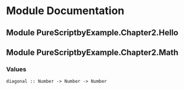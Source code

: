 # Module Documentation

## Module PureScriptbyExample.Chapter2.Hello

## Module PureScriptbyExample.Chapter2.Math

### Values

    diagonal :: Number -> Number -> Number